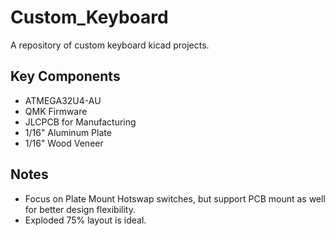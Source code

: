 # Custom_Keyboard
 A repository of custom keyboard kicad projects.

## Key Components
- ATMEGA32U4-AU
- QMK Firmware
- JLCPCB for Manufacturing
- 1/16" Aluminum Plate
- 1/16" Wood Veneer

## Notes
- Focus on Plate Mount Hotswap switches, but support PCB mount as well for better design flexibility.
- Exploded 75% layout is ideal.